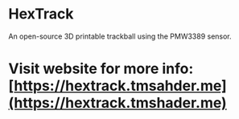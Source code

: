 # HexTrack

An open-source 3D printable trackball using the PMW3389 sensor.

# Visit website for more info: [https://hextrack.tmsahder.me](https://hextrack.tmshader.me)